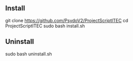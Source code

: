 ## Install

git clone https://github.com/PsydoV2/ProjectScriptITEC 
cd ProjectScriptITEC
sudo bash install.sh

## Uninstall

sudo bash uninstall.sh
